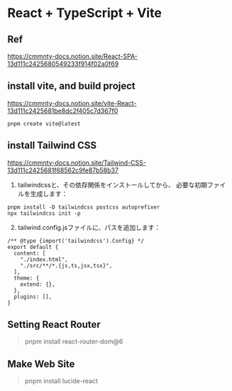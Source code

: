 # React + TypeScript + Vite

## Ref

https://cmmnty-docs.notion.site/React-SPA-13d111c2425680549233f914f02a0f69

## install vite, and build project

https://cmmnty-docs.notion.site/vite-React-13d111c2425681be8dc2f405c7d367f0

```
pnpm create vite@latest
```



## install Tailwind CSS

https://cmmnty-docs.notion.site/Tailwind-CSS-13d111c2425681f68562c9fe87b58b37

1. tailwindcssと、その依存関係をインストールしてから、
必要な初期ファイルを生成します：

```
pnpm install -D tailwindcss postcss autoprefixer
npx tailwindcss init -p
```

2. tailwind.config.jsファイルに、パスを追加します：

```
/** @type {import('tailwindcss').Config} */
export default {
  content: [
    "./index.html",
    "./src/**/*.{js,ts,jsx,tsx}",
  ],
  theme: {
    extend: {},
  },
  plugins: [],
}

```

## Setting React Router

> pnpm install react-router-dom@6

## Make Web Site

> pnpm install lucide-react